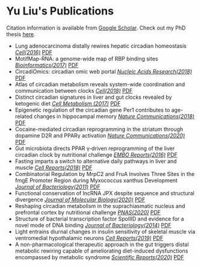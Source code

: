 <h1 class="title"><b>Yu Liu</b>'s Publications</h1>

Citation information is available from [Google Scholar](https://scholar.google.com/citations?user=4CDnUJEAAAAJ&hl=en). 
Check out my PhD thesis [here](https://escholarship.org/uc/item/829155f3).

* Lung adenocarcinoma distally rewires hepatic circadian homeostasis [*Cell(2016)*](https://www.cell.com/cell/fulltext/S0092-8674\(16\)30482-2) [PDF](/pdf/lung.pdf) 
* MotifMap-RNA: a genome-wide map of RBP binding sites [*Bioinformatics(2017)*](https://academic.oup.com/bioinformatics/article/33/13/2029/3045023) [PDF](/pdf/motif.pdf)
* CircadiOmics: circadian omic web portal [*Nucleic Acids Research(2018)*](https://academic.oup.com/nar/article/46/W1/W157/5038285) [PDF](/pdf/circa.pdf)
* Atlas of circadian metabolism reveals system-wide coordination and communication between clocks [*Cell(2018)*](https://www.sciencedirect.com/science/article/pii/S0092867418311036) [PDF](/pdf/atlas.pdf)
* Distinct circadian signatures in liver and gut clocks revealed by ketogenic diet [*Cell Metabolism (2017)*](https://www.cell.com/cell-metabolism/fulltext/S1550-4131\(17\)30500-4) [PDF](/pdf/keto.pdf)
* Epigenetic regulation of the circadian gene Per1 contributes to age-related changes in hippocampal memory [*Nature Communications(2018)*](https://www.nature.com/articles/s41467-018-05868-0) [PDF](/pdf/hippo.pdf)
* Cocaine-mediated circadian reprogramming in the striatum through dopamine D2R and PPARγ activation [*Nature Communications(2020)*](https://www.nature.com/articles/s41467-020-18200-6) [PDF](/pdf/cocaine.pdf)
* Gut microbiota directs PPAR γ‐driven reprogramming of the liver circadian clock by nutritional challenge [*EMBO Reports(2016)*](https://www.embopress.org/doi/full/10.15252/embr.201642463) [PDF](/pdf/pparg.pdf)
* Fasting imparts a switch to alternative daily pathways in liver and muscle [*Cell Reports(2018)*](https://www.cell.com/cell-reports/fulltext/S2211-1247\(18\)31868-0) [PDF](/pdf/fasting.pdf)
* Combinatorial Regulation by MrpC2 and FruA Involves Three Sites in the fmgE Promoter Region during Myxococcus xanthus Development [*Journal of Bacteriology(2011)*](https://journals.asm.org/doi/full/10.1128/JB.00205-11) [PDF](/pdf/frua.pdf)
* Functional conservation of lncRNA JPX despite sequence and structural divergence [*Journal of Molecular Biology(2020)*](https://pubmed.ncbi.nlm.nih.gov/31518612/) [PDF](/pdf/jpx.pdf)
* Reshaping circadian metabolism in the suprachiasmatic nucleus and prefrontal cortex by nutritional challenge [*PNAS(2020)*](https://www.pnas.org/content/117/47/29904) [PDF](/pdf/cortex.pdf)
* Structure of bacterial transcription factor SpoIIID and evidence for a novel mode of DNA binding [*Journal of Bacteriology(2014)*](https://journals.asm.org/doi/full/10.1128/JB.01486-13) [PDF](/pdf/spo3d.pdf)
* Light entrains diurnal changes in insulin sensitivity of skeletal muscle via ventromedial hypothalamic neurons [*Cell Reports(2019)*](https://www.cell.com/cell-reports/fulltext/S2211-1247\(19\)30573-X) [PDF](/pdf/light.pdf)
* A non-pharmacological therapeutic approach in the gut triggers distal metabolic rewiring capable of ameliorating diet-induced dysfunctions encompassed by metabolic syndrome [*Scientific Reports(2020)*](https://www.nature.com/articles/s41598-020-69469-y) [PDF](/pdf/gut.pdf)